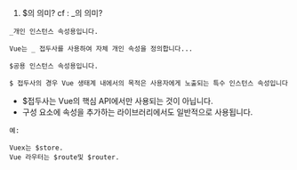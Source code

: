 
1. $의 의미? cf : _의 의미?
```
_개인 인스턴스 속성용입니다.

Vue는 _ 접두사를 사용하여 자체 개인 속성을 정의합니다...

$공용 인스턴스 속성용입니다.

$ 접두사의 경우 Vue 생태계 내에서의 목적은 사용자에게 노출되는 특수 인스턴스 속성입니다

```
- $접두사는 Vue의 핵심 API에서만 사용되는 것이 아닙니다.
- 구성 요소에 속성을 추가하는 라이브러리에서도 일반적으로 사용됩니다.
```
예:

Vuex는 $store.
Vue 라우터는 $route및 $router.
```

